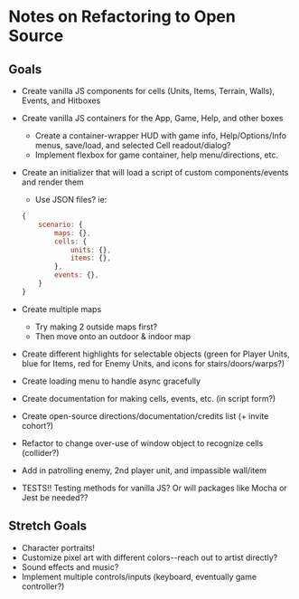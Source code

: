 # Notes on Refactoring to Open Source


## Goals

   * Create vanilla JS components for cells (Units, Items, Terrain, Walls), Events, and Hitboxes
   * Create vanilla JS containers for the App, Game, Help, and other boxes
       * Create a container-wrapper HUD with game info, Help/Options/Info menus, save/load, and selected Cell readout/dialog?
       * Implement flexbox for game container, help menu/directions, etc.
   * Create an initializer that will load a script of custom components/events and render them
       * Use JSON files? ie:

        ```javascript
        {
            scenario: {
                maps: {},
                cells: {
                    units: {},
                    items: {},
                },
                events: {},
            }
        }
        ```
        
   * Create multiple maps
      * Try making 2 outside maps first?
      * Then move onto an outdoor & indoor map
   * Create different highlights for selectable objects (green for Player Units, blue for Items, red for Enemy Units, and icons for stairs/doors/warps?)
   * Create loading menu to handle async gracefully
   * Create documentation for making cells, events, etc. (in script form?)
   * Create open-source directions/documentation/credits list (+ invite cohort?)
   * Refactor to change over-use of window object to recognize cells (collider?)
   * Add in patrolling enemy, 2nd player unit, and impassible wall/item
   * TESTS!! Testing methods for vanilla JS? Or will packages like Mocha or Jest be needed??


## Stretch Goals

   * Character portraits!
   * Customize pixel art with different colors--reach out to artist directly?
   * Sound effects and music?
   * Implement multiple controls/inputs (keyboard, eventually game controller?)
